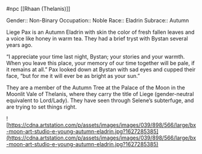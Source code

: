  #npc [[Rhaan (Thelanis)]]

Gender:: Non-Binary
Occupation:: Noble
Race:: Eladrin
Subrace:: Autumn

Liege Pax is an Autumn Eladrin with skin the color of fresh fallen leaves and a voice like honey in warm tea. They had a brief tryst with Bystan several years ago.

“I appreciate your time last night, Bystan; your stories and your warmth. When you leave this place, your memory of our time together will be pale, if it remains at all.” Pax looked down at Bystan with sad eyes and cupped their face, “but for me it will ever be as bright as your sun.”

They are a member of the Autumn Tree at the Palace of the Moon in the Moonlit Vale of Thelanis, where they carry the title of Liege (gender-neutral equivalent to Lord/Lady). They have seen through Selene’s subterfuge, and are trying to set things right.

![https://cdna.artstation.com/p/assets/images/images/039/898/566/large/bx-moon-art-studio-e-young-autumn-eladrin.jpg?1627285385](https://cdna.artstation.com/p/assets/images/images/039/898/566/large/bx-moon-art-studio-e-young-autumn-eladrin.jpg?1627285385)